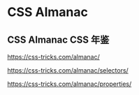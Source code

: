 # CSS Almanac  



## CSS Almanac  CSS 年鉴  


https://css-tricks.com/almanac/  

https://css-tricks.com/almanac/selectors/  

https://css-tricks.com/almanac/properties/  


